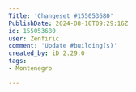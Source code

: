 ```yaml
---
Title: 'Changeset #155053680'
PublishDate: 2024-08-10T09:29:16Z
id: 155053680
user: Zenfiric
comment: 'Update #building(s)'
created_by: iD 2.29.0
tags:
- Montenegro

---
```

